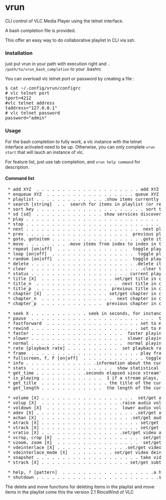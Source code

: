 vrun
====

CLI control of VLC Media Player using the telnet interface.

A bash completion file is provided.

This offer an easy way to do collaborative playlist in CLI via ssh.


### Installation

just put vrun in your path with execution right and ```. /path/to/vrun_bash_completion``` to your .bashrc

You can overload vlc telnet port or password by creating a file :
<pre>
$ cat ~/.config/vrun/configrc
# vlc telnet port
tport=4212
#vlc telnet address
taddress="127.0.0.1"
# vlc telnet password
password="admin"
</pre>


### Usage

For the bash completion to fully work, a vlc instance with the telnet interface activated need to be up.
Otherwise, you can only complete ```vrun start``` that will lauch an instance of vlc.

For feature list, just use tab completion, and ```vrun help command``` for description.

#### Command list
<pre>
 * add XYZ  . . . . . . . . . . . . . . . . . . . . add XYZ to playlist
 * enqueue XYZ  . . . . . . . . . . . . . . . . . queue XYZ to playlist
 * playlist . . . . . . . . . . . . . .show items currently in playlist
 * search [string]  . .  search for items in playlist (or reset search)
 * sort key . . . . . . . . . . . . . . . . . . . . . sort the playlist
 * sd [sd]  . . . . . . . . . . . . . show services discovery or toggle
 * play . . . . . . . . . . . . . . . . . . . . . . . . . . play stream
 * stop . . . . . . . . . . . . . . . . . . . . . . . . . . stop stream
 * next . . . . . . . . . . . . . . . . . . . . . .  next playlist item
 * prev . . . . . . . . . . . . . . . . . . . .  previous playlist item
 * goto, gotoitem . . . . . . . . . . . . . . . . . .goto item at index
 * move . . . . . . . . .move items from index to index in the playlist
 * repeat [on|off]  . . . . . . . . . . . . . .  toggle playlist repeat
 * loop [on|off]  . . . . . . . . . . . . . . . .  toggle playlist loop
 * random [on|off]  . . . . . . . . . . . . . .  toggle playlist random
 * delete . . . . . . . . . . . . . . . . . . . . .delete item at index
 * clear  . . . . . . . . . . . . . . . . . . . . . .clear the playlist
 * status . . . . . . . . . . . . . . . . . . . current playlist status
 * title [X]  . . . . . . . . . . . . . . set/get title in current item
 * title_n  . . . . . . . . . . . . . . . .  next title in current item
 * title_p  . . . . . . . . . . . . . .  previous title in current item
 * chapter [X]  . . . . . . . . . . . . set/get chapter in current item
 * chapter_n  . . . . . . . . . . . . . .  next chapter in current item
 * chapter_p  . . . . . . . . . . . .  previous chapter in current item

 * seek X . . . . . . . . . . . seek in seconds, for instance `seek 12'
 * pause  . . . . . . . . . . . . . . . . . . . . . . . .  toggle pause
 * fastforward  . . . . . . . . . . . . . . . . . . set to maximum rate
 * rewind . . . . . . . . . . . . . . . . . . . . . set to minimum rate
 * faster . . . . . . . . . . . . . . . . . .  faster playing of stream
 * slower . . . . . . . . . . . . . . . . . .  slower playing of stream
 * normal . . . . . . . . . . . . . . . . . .  normal playing of stream
 * rate [playback rate] . . . . . . . . . .  set playback rate to value
 * frame  . . . . . . . . . . . . . . . . . . . . . play frame by frame
 * fullscreen, f, F [on|off]  . . . . . . . . . . . . toggle fullscreen
 * info . . . . . . . . . . . . . .information about the current stream
 * stats  . . . . . . . . . . . . . . . .  show statistical information
 * get_time . . . . . . . . . .seconds elapsed since stream's beginning
 * is_playing . . . . . . . . . . . .  1 if a stream plays, 0 otherwise
 * get_title  . . . . . . . . . . . . . the title of the current stream
 * get_length . . . . . . . . . . . .  the length of the current stream

 * volume [X] . . . . . . . . . . . . . . . . . .  set/get audio volume
 * volup [X]  . . . . . . . . . . . . . . . .raise audio volume X steps
 * voldown [X]  . . . . . . . . . . . . . .  lower audio volume X steps
 * adev [X] . . . . . . . . . . . . . . . . . . . .set/get audio device
 * achan [X]  . . . . . . . . . . . . . . . . . .set/get audio channels
 * atrack [X] . . . . . . . . . . . . . . . . . . . set/get audio track
 * vtrack [X] . . . . . . . . . . . . . . . . . . . set/get video track
 * vratio [X] . . . . . . . . . . . . . . . .set/get video aspect ratio
 * vcrop, crop [X]  . . . . . . . . . . . . . . . .  set/get video crop
 * vzoom, zoom [X]  . . . . . . . . . . . . . . . .  set/get video zoom
 * vdeinterlace [X] . . . . . . . . . . . . . .set/get video deintelace
 * vdeinterlace_mode [X]  . . . . . . . . set/get video deintelace mode
 * snapshot . . . . . . . . . . . . . . . . . . . . take video snapshot
 * strack [X] . . . . . . . . . . . . . . . . . set/get subtitles track

 * help, ? [pattern]  . . . . . . . . . . . . . . . . . .a help message
 * shutdown . . . . . . . . . . . . . . . . . . . . . . . .shutdown VLC
</pre>
The delete and move functions for deleting items in the playlist and move items in the playlist come this the version 2.1 RinceWind of VLC
